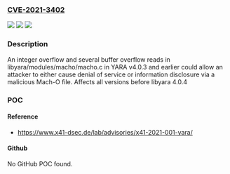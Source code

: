 ### [CVE-2021-3402](https://cve.mitre.org/cgi-bin/cvename.cgi?name=CVE-2021-3402)
![](https://img.shields.io/static/v1?label=Product&message=libyara&color=blue)
![](https://img.shields.io/static/v1?label=Version&message=n%2Fa&color=blue)
![](https://img.shields.io/static/v1?label=Vulnerability&message=CWE-190&color=brighgreen)

### Description

An integer overflow and several buffer overflow reads in libyara/modules/macho/macho.c in YARA v4.0.3 and earlier could allow an attacker to either cause denial of service or information disclosure via a malicious Mach-O file. Affects all versions before libyara 4.0.4

### POC

#### Reference
- https://www.x41-dsec.de/lab/advisories/x41-2021-001-yara/

#### Github
No GitHub POC found.


